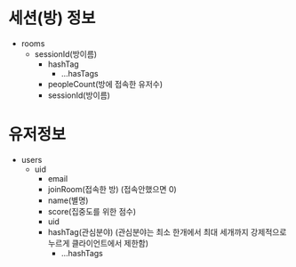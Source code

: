 # 세션(방) 정보

- rooms
  - sessionId(방이름)
    - hashTag
      - ...hasTags
    - peopleCount(방에 접속한 유저수)
    - sessionId(방이름)

# 유저정보

- users
  - uid
    - email
    - joinRoom(접속한 방) (접속안했으면 0)
    - name(별명)
    - score(집중도를 위한 점수)
    - uid
    - hashTag(관심분야) (관심분야는 최소 한개에서 최대 세개까지 강제적으로 누르게 클라이언트에서 제한함)
      - ...hashTags
